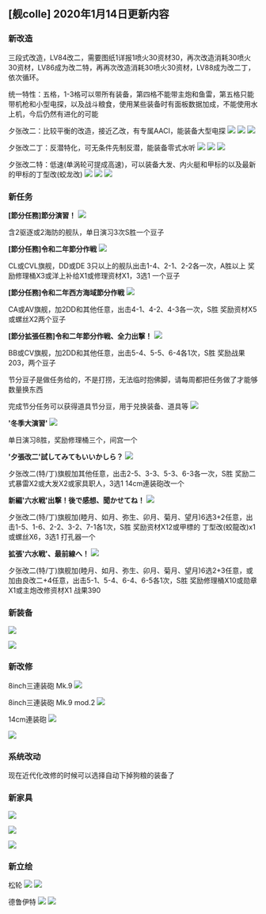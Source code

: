 ## [舰colle] 2020年1月14日更新内容

### 新改造

三段式改造，LV84改二，需要图纸1详报1喷火30资材30，再次改造消耗30喷火30资材，LV86成为改二特，再再次改造消耗30喷火30资材，LV88成为改二丁，依次循环。

统一特性：五格，1-3格可以带所有装备，第四格不能带主炮和鱼雷，第五格只能带机枪和小型电探，以及战斗粮食，使用某些装备时有面板数据加成，不能使用水上机，今后仍然有进化的可能

夕张改二：比较平衡的改造，接近乙改，有专属AACI，能装备大型电探
![](https://img.nga.178.com/attachments/mon_202001/14/-l1qxxQ5-cr5qZfT3cSp2-t2.png#crop=0&crop=0&crop=1&crop=1&id=V4xX4&originHeight=1046&originWidth=902&originalType=binary&ratio=1&rotation=0&showTitle=false&status=done&style=none&title=)
![](https://img.nga.178.com/attachments/mon_202001/14/-l1qxxQ5-5ztnZcT3cSk0-lm.png#crop=0&crop=0&crop=1&crop=1&id=QzF72&originHeight=778&originWidth=720&originalType=binary&ratio=1&rotation=0&showTitle=false&status=done&style=none&title=)
![](https://img.nga.178.com/attachments/mon_202001/14/-4ada3Q5-leskK29T1kS93-ci.png#crop=0&crop=0&crop=1&crop=1&id=W3nRD&originHeight=450&originWidth=327&originalType=binary&ratio=1&rotation=0&showTitle=false&status=done&style=none&title=)

夕张改二丁：反潜特化，可无条件先制反潜，能装备零式水听
![](https://img.nga.178.com/attachments/mon_202001/14/-l1qxxQ5-ijm5ZfT3cSp2-t2.png#crop=0&crop=0&crop=1&crop=1&id=AWZ7M&originHeight=1046&originWidth=902&originalType=binary&ratio=1&rotation=0&showTitle=false&status=done&style=none&title=)
![](https://img.nga.178.com/attachments/mon_202001/14/-l1qxxQ5-azpwZcT3cSk0-lm.png#crop=0&crop=0&crop=1&crop=1&id=DCXUE&originHeight=778&originWidth=720&originalType=binary&ratio=1&rotation=0&showTitle=false&status=done&style=none&title=)
![](https://img.nga.178.com/attachments/mon_202001/14/-4ada3Q5-hf93K2bT1kS93-ci.png#crop=0&crop=0&crop=1&crop=1&id=Qfdy1&originHeight=450&originWidth=327&originalType=binary&ratio=1&rotation=0&showTitle=false&status=done&style=none&title=)

夕张改二特：低速(单涡轮可提成高速)，可以装备大发、内火艇和甲标的以及最新的甲标的丁型改(蛟龙改)
![](https://img.nga.178.com/attachments/mon_202001/14/-l1qxxQ5-aoinZfT3cSp2-t2.png#crop=0&crop=0&crop=1&crop=1&id=CjhB4&originHeight=1046&originWidth=902&originalType=binary&ratio=1&rotation=0&showTitle=false&status=done&style=none&title=)
![](https://img.nga.178.com/attachments/mon_202001/14/-l1qxxQ5-hfw2ZbT3cSk0-lm.png#crop=0&crop=0&crop=1&crop=1&id=ymH8T&originHeight=778&originWidth=720&originalType=binary&ratio=1&rotation=0&showTitle=false&status=done&style=none&title=)
![](https://img.nga.178.com/attachments/mon_202001/14/-4ada3Q5-bryjK2cT1kS93-ci.png#crop=0&crop=0&crop=1&crop=1&id=vf3S0&originHeight=450&originWidth=327&originalType=binary&ratio=1&rotation=0&showTitle=false&status=done&style=none&title=)

### 新任务

**[節分任務]節分演習！**
![](https://img.nga.178.com/attachments/mon_202001/14/-4ada3Q5-gaeZgT3cSqm-2w.png#crop=0&crop=0&crop=1&crop=1&id=WhT1w&originHeight=104&originWidth=958&originalType=binary&ratio=1&rotation=0&showTitle=false&status=done&style=none&title=)

含2驱逐或2海防的舰队，单日演习3次S胜一个豆子

**[節分任務]令和二年節分作戦**
![](https://img.nga.178.com/attachments/mon_202001/14/-4ada3Q5-fbeeZgT3cSq9-2q.png#crop=0&crop=0&crop=1&crop=1&id=uohc5&originHeight=98&originWidth=945&originalType=binary&ratio=1&rotation=0&showTitle=false&status=done&style=none&title=)

CL或CVL旗舰，DD或DE 3只以上的舰队出击1-4、2-1、2-2各一次，A胜以上
奖励修理桶X3或洋上补给X1或修理资材X1，3选1
一个豆子

**[節分任務]令和二年西方海域節分作戦**
![](https://img.nga.178.com/attachments/mon_202001/15/-4ada3Q5-7x6lZgT3cSqb-2u.png#crop=0&crop=0&crop=1&crop=1&id=J00li&originHeight=102&originWidth=947&originalType=binary&ratio=1&rotation=0&showTitle=false&status=done&style=none&title=)

CA或AV旗舰，加2DD和其他任意，出击4-1、4-2、4-3各一次，S胜
奖励资材X5或螺丝X2两个豆子

**[節分拡張任務]令和二年節分作戦、全力出撃！**
![](https://img.nga.178.com/attachments/mon_202001/15/-4ada3Q5-7evZfT3cSq8-2o.png#crop=0&crop=0&crop=1&crop=1&id=F10gG&originHeight=96&originWidth=944&originalType=binary&ratio=1&rotation=0&showTitle=false&status=done&style=none&title=)

BB或CV旗舰，加2DD和其他任意，出击5-4、5-5、6-4各1次，S胜
奖励战果203，两个豆子

节分豆子是做任务给的，不是打捞，无法临时抱佛脚，请每周都把任务做了才能够数量换东西

完成节分任务可以获得道具节分豆，用于兑换装备、道具等
![](https://img.nga.178.com/attachments/mon_202001/14/-4ada3Q5-4wa2ZmT3cShj-56.png#crop=0&crop=0&crop=1&crop=1&id=IpSvu&originHeight=186&originWidth=631&originalType=binary&ratio=1&rotation=0&showTitle=false&status=done&style=none&title=)

**'冬季大演習'**
![](https://img.nga.178.com/attachments/mon_202001/14/-4ada3Q5-arlnZgT3cSqh-2x.png#crop=0&crop=0&crop=1&crop=1&id=Nm8W8&originHeight=105&originWidth=953&originalType=binary&ratio=1&rotation=0&showTitle=false&status=done&style=none&title=)

单日演习8胜，奖励修理桶三个，间宫一个

**'夕張改二'試してみてもいいかしら？**
![](https://img.nga.178.com/attachments/mon_202001/14/-4ada3Q5-iwk3KmT3cSqx-3f.jpg#crop=0&crop=0&crop=1&crop=1&id=xCMG4&originHeight=123&originWidth=969&originalType=binary&ratio=1&rotation=0&showTitle=false&status=done&style=none&title=)

夕张改二(特/丁)旗舰加其他任意，出击2-5、3-3、5-3、6-3各一次，S胜
奖励二式暴雷X2或大发X2或家具职人，3选1
14cm連装砲改一个

**新編'六水戦'出撃！後で感想、聞かせてね！**
![](https://img.nga.178.com/attachments/mon_202001/15/-4ada3Q5-ah2fZgT3cSqd-2q.png#crop=0&crop=0&crop=1&crop=1&id=s58Gb&originHeight=98&originWidth=949&originalType=binary&ratio=1&rotation=0&showTitle=false&status=done&style=none&title=)

夕张改二(特/丁)旗舰加(睦月、如月、弥生、卯月、菊月、望月)6选3+2任意，出击1-5、1-6、2-2、3-2、7-1各1次，S胜
奖励资材X12或甲標的 丁型改(蛟龍改)x1或螺丝X6，3选1
打孔器一个

**拡張'六水戦'、最前線へ！**
![](https://img.nga.178.com/attachments/mon_202001/16/-4ada3Q5-bsh6ZfT3cSqa-2q.png#crop=0&crop=0&crop=1&crop=1&id=avRHS&originHeight=98&originWidth=946&originalType=binary&ratio=1&rotation=0&showTitle=false&status=done&style=none&title=)

夕张改二(特/丁)旗舰加(睦月、如月、弥生、卯月、菊月、望月)6选2+3任意，或加由良改二+4任意，出击5-1、5-4、6-4、6-5各1次，S胜
奖励修理桶X10或勋章X1或主炮改修资材X1
战果390

### 新装备

![](https://img.nga.178.com/attachments/mon_202001/14/-4ada3Q5-1i1hKpT1kSa0-a0.jpg#crop=0&crop=0&crop=1&crop=1&id=YHmbh&originHeight=360&originWidth=360&originalType=binary&ratio=1&rotation=0&showTitle=false&status=done&style=none&title=)

![](https://img.nga.178.com/attachments/mon_202001/14/-4ada3Q5-d0a6KkToS80-8g.jpg#crop=0&crop=0&crop=1&crop=1&id=LC7lY&originHeight=304&originWidth=288&originalType=binary&ratio=1&rotation=0&showTitle=false&status=done&style=none&title=)

### 新改修

8inch三連装砲 Mk.9
![](https://img.nga.178.com/attachments/mon_202001/14/-4ada3Q5-5fo4Z2jT3cSt9-fr.png#crop=0&crop=0&crop=1&crop=1&id=LlEHb&originHeight=567&originWidth=1053&originalType=binary&ratio=1&rotation=0&showTitle=false&status=done&style=none&title=)

8inch三連装砲 Mk.9 mod.2
![](https://img.nga.178.com/attachments/mon_202001/14/-4ada3Q5-g2yxZ2jT3cSt7-fr.png#crop=0&crop=0&crop=1&crop=1&id=O9jMK&originHeight=567&originWidth=1051&originalType=binary&ratio=1&rotation=0&showTitle=false&status=done&style=none&title=)

14cm連装砲
![](https://img.nga.178.com/attachments/mon_202001/14/-4ada3Q5-le3tZ2hT3cSsz-fi.png#crop=0&crop=0&crop=1&crop=1&id=ZQueH&originHeight=558&originWidth=1043&originalType=binary&ratio=1&rotation=0&showTitle=false&status=done&style=none&title=)

![](https://img.nga.178.com/attachments/mon_202001/14/-4ada3Q5-gi9hZ2jT3cSt1-ft.png#crop=0&crop=0&crop=1&crop=1&id=iYJUi&originHeight=569&originWidth=1045&originalType=binary&ratio=1&rotation=0&showTitle=false&status=done&style=none&title=)

### 系统改动

现在近代化改修的时候可以选择自动下掉狗粮的装备了

### 新家具

![](https://img.nga.178.com/attachments/mon_202001/14/-4ada3Q5-oz9Z1oT3cSsh-dq.png#crop=0&crop=0&crop=1&crop=1&id=wjsle&originHeight=494&originWidth=1025&originalType=binary&ratio=1&rotation=0&showTitle=false&status=done&style=none&title=)

![](https://img.nga.178.com/attachments/mon_202001/14/-4ada3Q5-a7ykZ1nT3cSsj-dl.png#crop=0&crop=0&crop=1&crop=1&id=Cx8x9&originHeight=489&originWidth=1027&originalType=binary&ratio=1&rotation=0&showTitle=false&status=done&style=none&title=)

![](https://img.nga.178.com/attachments/mon_202001/14/-4ada3Q5-gwqXgZ4cT3cSxb-jw.png#crop=0&crop=0&crop=1&crop=1&id=R03YV&originHeight=716&originWidth=1199&originalType=binary&ratio=1&rotation=0&showTitle=false&status=done&style=none&title=)

### 新立绘

松轮
![](https://img.nga.178.com/attachments/mon_202001/14/-4ada3Q5-e80uK1yT1kSd4-mh.png#crop=0&crop=0&crop=1&crop=1&id=K5hIc&originHeight=809&originWidth=472&originalType=binary&ratio=1&rotation=0&showTitle=false&status=done&style=none&title=)
![](https://img.nga.178.com/attachments/mon_202001/14/-4ada3Q5-eswK1qT1kSf5-dw.png#crop=0&crop=0&crop=1&crop=1&id=bmqSq&originHeight=500&originWidth=545&originalType=binary&ratio=1&rotation=0&showTitle=false&status=done&style=none&title=)

德鲁伊特
![](https://img.nga.178.com/attachments/mon_202001/14/-4ada3Q5-hm22K24T1kSce-o2.png#crop=0&crop=0&crop=1&crop=1&id=OF4v8&originHeight=866&originWidth=446&originalType=binary&ratio=1&rotation=0&showTitle=false&status=done&style=none&title=)
![](https://img.nga.178.com/attachments/mon_202001/14/-4ada3Q5-6ohiK27T1kSce-o2.png#crop=0&crop=0&crop=1&crop=1&id=f1dyM&originHeight=866&originWidth=446&originalType=binary&ratio=1&rotation=0&showTitle=false&status=done&style=none&title=)
